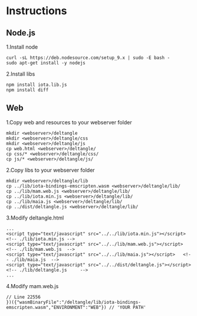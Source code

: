 # Instructions

## Node.js

1.Install node

    curl -sL https://deb.nodesource.com/setup_9.x | sudo -E bash -
    sudo apt-get install -y nodejs

2.Install libs

    npm install iota.lib.js
    npm install diff

    
## Web

1.Copy web and resources to your webserver folder

    mkdir <webserver>/deltangle
    mkdir <webserver>/deltangle/css
    mkdir <webserver>/deltangle/js
    cp web.html <webserver>/deltangle/
    cp css/* <webserver>/deltangle/css/
    cp js/* <webserver>/deltangle/js/

2.Copy libs to your webserver folder

    mkdir <webserver>/deltangle/lib
    cp ../lib/iota-bindings-emscripten.wasm <webserver>/deltangle/lib/
    cp ../lib/mam.web.js <webserver>/deltangle/lib/
    cp ../lib/iota.min.js <webserver>/deltangle/lib/
    cp ../lib/maia.js <webserver>/deltangle/lib/
    cp ../dist/deltangle.js <webserver>/deltangle/lib/

3.Modify deltangle.html

    ...
	<script type="text/javascript" src="../../lib/iota.min.js"></script>  <!-- ./lib/iota.min.js -->
	<script type="text/javascript" src="../../lib/mam.web.js"></script>   <!-- ./lib/mam.web.js  -->
	<script type="text/javascript" src="../../lib/maia.js"></script>   <!-- ./lib/maia.js  -->
	<script type="text/javascript" src="../../dist/deltangle.js"></script>     <!-- ./lib/deltangle.js     -->
    ...

4.Modify mam.web.js

    // Line 22556
    })({"wasmBinaryFile":"/deltangle/lib/iota-bindings-emscripten.wasm","ENVIRONMENT":"WEB"}) // 'YOUR PATH'